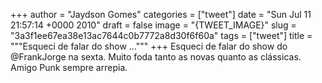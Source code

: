 
+++
author = "Jaydson Gomes"
categories = ["tweet"]
date = "Sun Jul 11 21:57:14 +0000 2010"
draft = false
image = "{TWEET_IMAGE}"
slug = "3a3f1ee67ea38e13ac7644c0b7772a8d30f6f60a"
tags = ["tweet"]
title = """Esqueci de falar do show ..."""
+++
Esqueci de falar do show do @FrankJorge na sexta. Muito foda tanto as novas quanto as clássicas. Amigo Punk sempre arrepia.
